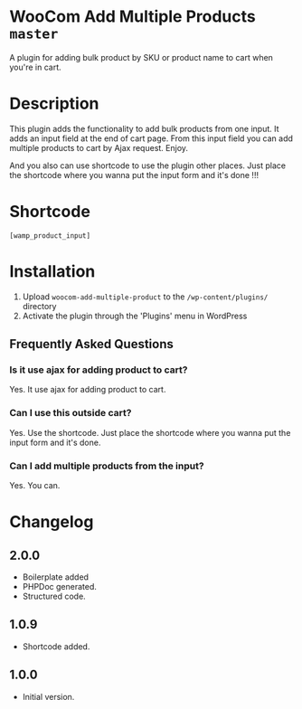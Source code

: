 # WooCom Add Multiple Products `master`
A plugin for adding bulk product by SKU or product name to cart when you're in cart.

# Description

This plugin adds the functionality to add bulk products from one input. It adds an input field at the end of cart page. From this input field you can add multiple products to cart by Ajax request. Enjoy.

And you also can use shortcode to use the plugin other places. Just place the shortcode where you wanna put the input form and it's done !!! 

# Shortcode

<pre><code>[wamp_product_input]</code></pre>

# Installation

1. Upload `woocom-add-multiple-product` to the `/wp-content/plugins/` directory
2. Activate the plugin through the 'Plugins' menu in WordPress

## Frequently Asked Questions

### Is it use ajax for adding product to cart?

Yes. It use ajax for adding product to cart.

### Can I use this outside cart?

Yes. Use the shortcode. Just place the shortcode where you wanna put the input form and it's done.

### Can I add multiple products from the input?

Yes. You can.

# Changelog

## 2.0.0
* Boilerplate added
* PHPDoc generated.
* Structured code.

## 1.0.9
* Shortcode added.

## 1.0.0
* Initial version.